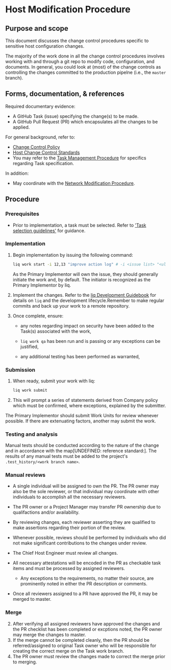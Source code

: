 






#  Host Modification Procedure

## Purpose and scope

This document discusses the change control procedures specific to sensitive host configuration changes.

The majority of the work done in all the change control procedures involves working with and through a git repo to modify code, configuration, and documents. In general, you could look at (most) of the change controls as controlling the changes committed to the production pipelne (i.e., the `master` branch).

## Forms, documentation, & references

Required documentary evidence:

*  A GitHub Task (issue) specifying the change(s) to be made.
*  A GitHub Pull Request (PR) which encapsulates all the changes to be applied.

For general background, refer to:

*  [Change Control Policy](../../change_control/policies/Change%20Control%20Policy.md)
*  [Host Change Control Standards](../standards/Host%20Change%20Control%20Standards.md) 
*  You may refer to the [Task Management Procedure](../../change_control/procedures/Task%20Management%20Procedure.md) for specifics regarding Task specification.



In addition:

*  May coordinate with the [Network Modification Procedure](../../network/procedures/Network%20Modification%20Procedure.md).

## Procedure

### Prerequisites

* Prior to implementation, a task must be selected. Refer to ['Task selection guidelines'](../../change_control/Change%20Control%20Framework.md#task-selection-guidelines) for guidance.



### Implementation


1. Begin implementation by issuing the following command:
   ```bash
   liq work start -i 12,13 "improve action log" # -i <issue list> "<ultra-short description>"`
   ```
   As the Primary Implementor will own the issue, they should generally initiate the work and, by default. The initiator is recognized as the Primary Implementor by liq.

3. Implement the changes. Refer to the [liq Development Guidebook](TODO) for details on `liq` and the development lifecycle.Remember to make regular commits and back up your work to a remote repository.
4. Once complete, ensure:
   
   * any notes regarding impact on security have been added to the Task(s) associated with the work,
   
   * `liq work qa` has been run and is passing or any exceptions can be justified,
   
   * any additional testing has been performed as warranted,





### Submission


1. When ready, submit your work with liq:
   ```bash
   liq work submit
   ```
2. This will prompt a series of statements derived from Company policy which must be confirmed, where exceptions, explained by the submitter.


The Primary Implementor should submit Work Units for review whenever possible. If there are extenuating factors, another may submit the work.





### Testing and analysis



Manual tests should be conducted according to the nature of the change and in accordance with the map[UNDEFINED: reference standard:]. The results of any manual tests must be added to the project's `.test_history/<work branch name>`.







### Manual reviews

* A single individual will be assigned to own the PR. The PR owner may also be the sole reviewer, or that individual may coordinate with other individuals to accomplish all the necessary reviewers.
* The PR owner or a Project Manager may transfer PR ownership due to qualifactions and/or availability.
* By reviewing changes, each reviewer asserting they are qualified to make assertions regarding their portion of the review.
* Whenever possible, reviews should be performed by individuals who did not make significant contributions to the changes under review.
* The Chief Host Engineer must review all changes.

* All necessary attestations will be encoded in the PR as checkable task items and must be processed by assigned reviewers.

   * Any exceptions to the requirements, no matter their source, are prominently noted in either the PR description or comments.
* Once all reviewers assigned to a PR have approved the PR, it may be merged to master.





### Merge


2. After verifying all assigned reviewers have approved the changes and the PR checklist has been completed or excptions noted, the PR owner may merge the changes to master.
3. If the merge cannot be completed cleanly, then the PR should be referred/assigned to original Task owner who will be responsible for creating the correct merge on the Task work branch.
4. The PR owner must review the changes made to correct the merge prior to merging.


